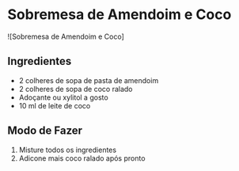 # Sobremesa de Amendoim e Coco

![Sobremesa de Amendoim e Coco]

## Ingredientes

* 2 colheres de sopa de pasta de amendoim
* 2 colheres de sopa de coco ralado 
* Adoçante ou xylitol a gosto
* 10 ml de leite de coco

## Modo de Fazer

1. Misture todos os ingredientes
2. Adicone mais coco ralado após pronto
